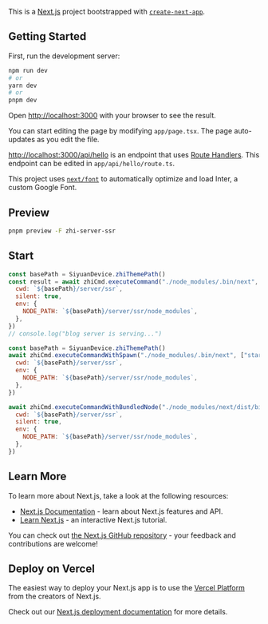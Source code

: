 This is a [Next.js](https://nextjs.org/) project bootstrapped with [`create-next-app`](https://github.com/vercel/next.js/tree/canary/packages/create-next-app).

## Getting Started

First, run the development server:

```bash
npm run dev
# or
yarn dev
# or
pnpm dev
```

Open [http://localhost:3000](http://localhost:3000) with your browser to see the result.

You can start editing the page by modifying `app/page.tsx`. The page auto-updates as you edit the file.

[http://localhost:3000/api/hello](http://localhost:3000/api/hello) is an endpoint that uses [Route Handlers](https://beta.nextjs.org/docs/routing/route-handlers). This endpoint can be edited in `app/api/hello/route.ts`.

This project uses [`next/font`](https://nextjs.org/docs/basic-features/font-optimization) to automatically optimize and load Inter, a custom Google Font.

## Preview

```bash
pnpm preview -F zhi-server-ssr
```

## Start

```js
const basePath = SiyuanDevice.zhiThemePath()
const result = await zhiCmd.executeCommand("./node_modules/.bin/next", ["start", "./", "-p", "3000"], {
  cwd: `${basePath}/server/ssr`,
  silent: true,
  env: {
    NODE_PATH: `${basePath}/server/ssr/node_modules`,
  },
})
// console.log("blog server is serving...")

const basePath = SiyuanDevice.zhiThemePath()
await zhiCmd.executeCommandWithSpawn("./node_modules/.bin/next", ["start", "./", "-p", "3000"], {
  cwd: `${basePath}/server/ssr`,
  env: {
    NODE_PATH: `${basePath}/server/ssr/node_modules`,
  },
})

await zhiCmd.executeCommandWithBundledNode("./node_modules/next/dist/bin/next", ["start", "./", "-p", "3000"], {
  cwd: `${basePath}/server/ssr`,
  silent: true,
  env: {
    NODE_PATH: `${basePath}/server/ssr/node_modules`,
  },
})
```

## Learn More

To learn more about Next.js, take a look at the following resources:

- [Next.js Documentation](https://nextjs.org/docs) - learn about Next.js features and API.
- [Learn Next.js](https://nextjs.org/learn) - an interactive Next.js tutorial.

You can check out [the Next.js GitHub repository](https://github.com/vercel/next.js/) - your feedback and contributions are welcome!

## Deploy on Vercel

The easiest way to deploy your Next.js app is to use the [Vercel Platform](https://vercel.com/new?utm_medium=default-template&filter=next.js&utm_source=create-next-app&utm_campaign=create-next-app-readme) from the creators of Next.js.

Check out our [Next.js deployment documentation](https://nextjs.org/docs/deployment) for more details.
